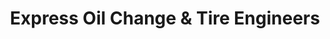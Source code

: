 ---
title: "Express Oil Change & Tire Engineers"
url: /kennesaw/express-oil-change-and-tire-engineers-jiles-road/
shop: car repair
---